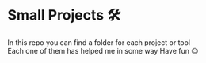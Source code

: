 # Small Projects 🛠
In this repo you can find a folder for each project or tool  
Each one of them has helped me in some way
Have fun 😊
